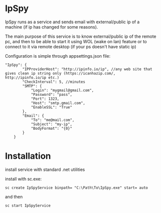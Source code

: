 # IpSpy
IpSpy runs as a service and sends email with external/public ip of a machine (if ip has changed for some reasons).

The main purpose of this service is to know external/public ip of the remote pc, and then to be able to start it using WOL (wake on lan) feature or to connect to it via remote desktop (if your ps doesn't have static ip)

Configuration is simple through appsettings.json file:
```
"IpSpy": {
        "IPProviderHost": "http://ipinfo.io/ip", //any web site that gives clean ip string only (https://icanhazip.com/, http://ipinfo.io/ip etc.)
        "CheckInterval": 5, //minutes
        "SMTP": {
            "Login": "mygmail@gmail.com",
            "Password": "pass",
            "Port": 1323,
            "Host": "smtp.gmail.com",
            "EnableSSL": "True"
        },
        "Email": {
            "To": "me@mail.com",
            "Subject": "my-ip",
            "BodyFormat": "{0}"
        }
    }
```


# Installation

install service with standard .net utilities

install with sc.exe:
```
sc create IpSpyService binpath= "C:\Path\To\IpSpy.exe" start= auto
```

and then

```
sc start IpSpyService
```

